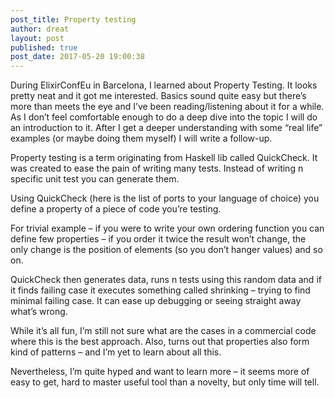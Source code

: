 ```yaml
---
post_title: Property testing
author: dreat
layout: post
published: true
post_date: 2017-05-20 19:00:38
---
```

During ElixirConfEu in Barcelona, I learned about Property Testing. It looks pretty neat and it got me interested. Basics sound quite easy but there’s more than meets the eye and I’ve been reading/listening about it for a while.
As I don’t feel comfortable enough to do a deep dive into the topic I will do an introduction to it. After I get a deeper understanding with some “real life” examples (or maybe doing them myself) I will write a follow-up.

Property testing is a term originating from Haskell lib called QuickCheck. It was created to ease the pain of writing many tests. Instead of writing n specific unit test you can generate them.

Using QuickCheck (here is the list of ports to your language of choice) you define a property of a piece of code you’re testing.

For trivial example – if you were to write your own ordering function you can define few properties – if you order it twice the result won’t change, the only change is the position of elements (so you don’t hanger values) and so on.

QuickCheck then generates data, runs n tests using this random data and if it finds failing case it executes something called shrinking – trying to find minimal failing case. It can ease up debugging or seeing straight away what’s wrong.

While it’s all fun, I’m still not sure what are the cases in a commercial code where this is the best approach. Also, turns out that properties also form kind of patterns – and I’m yet to learn about all this.

Nevertheless, I’m quite hyped and want to learn more – it seems more of easy to get, hard to master useful tool than a novelty, but only time will tell.
